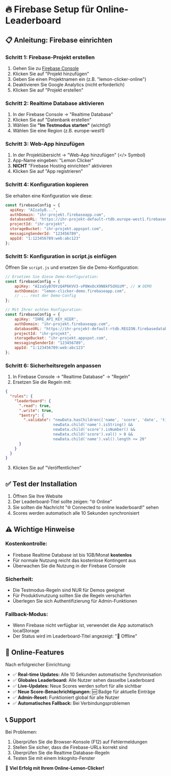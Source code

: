 # 🔥 Firebase Setup für Online-Leaderboard

## 📋 **Anleitung: Firebase einrichten**

### **Schritt 1: Firebase-Projekt erstellen**

1. Gehen Sie zu [Firebase Console](https://console.firebase.google.com/)
2. Klicken Sie auf "Projekt hinzufügen"
3. Geben Sie einen Projektnamen ein (z.B. "lemon-clicker-online")
4. Deaktivieren Sie Google Analytics (nicht erforderlich)
5. Klicken Sie auf "Projekt erstellen"

### **Schritt 2: Realtime Database aktivieren**

1. In der Firebase Console → "Realtime Database"
2. Klicken Sie auf "Datenbank erstellen"
3. Wählen Sie **"Im Testmodus starten"** (wichtig!)
4. Wählen Sie eine Region (z.B. europe-west1)

### **Schritt 3: Web-App hinzufügen**

1. In der Projektübersicht → "Web-App hinzufügen" (</> Symbol)
2. App-Name eingeben: "Lemon Clicker"
3. **NICHT** "Firebase Hosting einrichten" aktivieren
4. Klicken Sie auf "App registrieren"

### **Schritt 4: Konfiguration kopieren**

Sie erhalten eine Konfiguration wie diese:

```javascript
const firebaseConfig = {
  apiKey: "AIzaSyB...",
  authDomain: "ihr-projekt.firebaseapp.com",
  databaseURL: "https://ihr-projekt-default-rtdb.europe-west1.firebasedatabase.app",
  projectId: "ihr-projekt",
  storageBucket: "ihr-projekt.appspot.com",
  messagingSenderId: "123456789",
  appId: "1:123456789:web:abc123"
};
```

### **Schritt 5: Konfiguration in script.js einfügen**

Öffnen Sie `script.js` und ersetzen Sie die Demo-Konfiguration:

```javascript
// Ersetzen Sie diese Demo-Konfiguration:
const firebaseConfig = {
    apiKey: "AIzaSyB7OYzQ4P6KVV3-vP8WxOcX9N8kF5dXUzM", // ❌ DEMO
    authDomain: "lemon-clicker-demo.firebaseapp.com",
    // ... rest der Demo-Config
};

// Mit Ihrer echten Konfiguration:
const firebaseConfig = {
    apiKey: "IHRE_API_KEY_HIER",
    authDomain: "ihr-projekt.firebaseapp.com",
    databaseURL: "https://ihr-projekt-default-rtdb.REGION.firebasedatabase.app",
    projectId: "ihr-projekt",
    storageBucket: "ihr-projekt.appspot.com",
    messagingSenderId: "123456789",
    appId: "1:123456789:web:abc123"
};
```

### **Schritt 6: Sicherheitsregeln anpassen**

1. In Firebase Console → "Realtime Database" → "Regeln"
2. Ersetzen Sie die Regeln mit:

```json
{
  "rules": {
    "leaderboard": {
      ".read": true,
      ".write": true,
      "$entry": {
        ".validate": "newData.hasChildren(['name', 'score', 'date', 'timestamp', 'id']) && 
                     newData.child('name').isString() && 
                     newData.child('score').isNumber() && 
                     newData.child('score').val() > 0 && 
                     newData.child('name').val().length <= 20"
      }
    }
  }
}
```

3. Klicken Sie auf "Veröffentlichen"

## ✅ **Test der Installation**

1. Öffnen Sie Ihre Website
2. Der Leaderboard-Titel sollte zeigen: "🌐 Online"
3. Sie sollten die Nachricht "🌐 Connected to online leaderboard!" sehen
4. Scores werden automatisch alle 10 Sekunden synchronisiert

## ⚠️ **Wichtige Hinweise**

### **Kostenkontrolle:**
- Firebase Realtime Database ist bis 1GB/Monat **kostenlos**
- Für normale Nutzung reicht das kostenlose Kontingent aus
- Überwachen Sie die Nutzung in der Firebase Console

### **Sicherheit:**
- Die Testmodus-Regeln sind NUR für Demos geeignet
- Für Produktivnutzung sollten Sie die Regeln verschärfen
- Überlegen Sie sich Authentifizierung für Admin-Funktionen

### **Fallback-Modus:**
- Wenn Firebase nicht verfügbar ist, verwendet die App automatisch localStorage
- Der Status wird im Leaderboard-Titel angezeigt: "💾 Offline"

## 🚀 **Online-Features**

Nach erfolgreicher Einrichtung:

- ✅ **Real-time Updates:** Alle 10 Sekunden automatische Synchronisation
- ✅ **Globales Leaderboard:** Alle Nutzer sehen dasselbe Leaderboard
- ✅ **Live-Updates:** Neue Scores werden sofort für alle sichtbar
- ✅ **Neue Score-Benachrichtigungen:** 🆕 Badge für aktuelle Einträge
- ✅ **Admin-Reset:** Funktioniert global für alle Nutzer
- ✅ **Automatisches Fallback:** Bei Verbindungsproblemen

## 📞 **Support**

Bei Problemen:
1. Überprüfen Sie die Browser-Konsole (F12) auf Fehlermeldungen
2. Stellen Sie sicher, dass die Firebase-URLs korrekt sind
3. Überprüfen Sie die Realtime Database-Regeln
4. Testen Sie mit einem Inkognito-Fenster

🍋 **Viel Erfolg mit Ihrem Online-Lemon-Clicker!**
